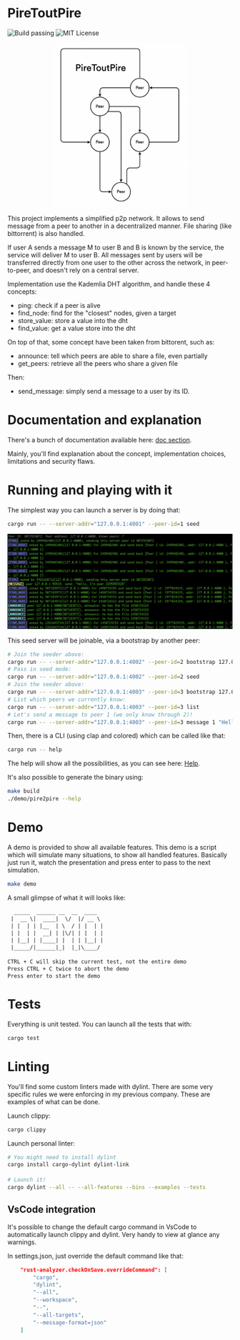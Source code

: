 # PireToutPire

![Build passing](https://camo.githubusercontent.com/783780eafe1443c1c0dcd8564ea0944c780e69bb694a240eda50a2939e3b5385/68747470733a2f2f6170692e7472617669732d63692e6f72672f63707470696e67752f706f652d73746173682e7376673f6272616e63683d6d6173746572)
![MIT License](https://camo.githubusercontent.com/a594969abf48b841f7fe87a225894967da931486372c4fa9b4450fb83783e869/68747470733a2f2f696d672e736869656c64732e696f2f6769746875622f6c6963656e73652f63707470696e67752f706f652d7374617368)

<p align="center">
    <img src="doc/pire_to_pire.png" width="300">
</p>

This project implements a simplified p2p network. It allows to send message from
a peer to another in a decentralized manner. File sharing (like bittorrent) is
also handled.

If user A sends a message M to user B and B is known by the service, the service
will deliver M to user B. All messages sent by users will be transferred
directly from one user to the other across the network, in peer-to-peer, and
doesn't rely on a central server.

Implementation use the Kademlia DHT algorithm, and handle these 4 concepts:
  * ping: check if a peer is alive
  * find_node: find for the "closest" nodes, given a target
  * store_value: store a value into the dht
  * find_value: get a value store into the dht

On top of that, some concept have been taken from bittorent, such as:
  * announce: tell which peers are able to share a file, even partially
  * get_peers: retrieve all the peers who share a given file

Then:
  * send_message: simply send a message to a user by its ID.

# Documentation and explanation

There's a bunch of documentation available here: [doc section](doc/README.md).

Mainly, you'll find explanation about the concept, implementation choices,
limitations and security flaws.

# Running and playing with it

The simplest way you can launch a server is by doing that:
```sh
cargo run -- --server-addr="127.0.0.1:4001" --peer-id=1 seed
```

<p align="center">
    <img src="doc/terminal.png" width="800">
</p>

This seed server will be joinable, via a bootstrap  by another peer:
```sh
# Join the seeder above:
cargo run -- --server-addr="127.0.0.1:4002" --peer-id=2 bootstrap 127.0.0.1:4001
# Pass in seed mode:
cargo run -- --server-addr="127.0.0.1:4002" --peer-id=2 seed
# Join the seeder above:
cargo run -- --server-addr="127.0.0.1:4003" --peer-id=3 bootstrap 127.0.0.1:4002
# List which peers we currently know:
cargo run -- --server-addr="127.0.0.1:4003" --peer-id=3 list
# Let's send a message to peer 1 (we only know through 2)!
cargo run -- --server-addr="127.0.0.1:4003" --peer-id=3 message 1 "Hello"

```

Then, there is a CLI (using clap and colored) which can be called like that:
```sh
cargo run -- help
```
The help will show all the possibilities, as you can see here: [Help](doc/Help.md).

It's also possible to generate the binary using:
```sh
make build
./demo/pire2pire --help
```

# Demo

A demo is provided to show all available features. This demo is a script which
will simulate many situations, to show all handled features. Basically just run
it, watch the presentation and press enter to pass to the next simulation.

```sh
make demo
```

A small glimpse of what it will looks like:
```
  _____  ______ __  __  ____
 |  __ \|  ____|  \/  |/ __ \
 | |  | | |__  | \  / | |  | |
 | |  | |  __| | |\/| | |  | |
 | |__| | |____| |  | | |__| |
 |_____/|______|_|  |_|\____/

CTRL + C will skip the current test, not the entire demo
Press CTRL + C twice to abort the demo
Press enter to start the demo
```

# Tests

Everything is unit tested. You can launch all the tests that with:
```sh
cargo test
```

# Linting

You'll find some custom linters made with dylint. There are some very specific
rules we were enforcing in my previous company. These are examples of what can
be done.

Launch clippy:
```sh
cargo clippy
```

Launch personal linter:
```sh
# You might need to install dylint
cargo install cargo-dylint dylint-link

# Launch it!
cargo dylint --all -- --all-features --bins --examples --tests
```

## VsCode integration

It's possible to change the default cargo command in VsCode to automatically
launch clippy and dylint. Very handy to view at glance any warnings.

In settings.json, just override the default command like that:
```json
    "rust-analyzer.checkOnSave.overrideCommand": [
        "cargo",
        "dylint",
        "--all",
        "--workspace",
        "--",
        "--all-targets",
        "--message-format=json"
    ]
```
